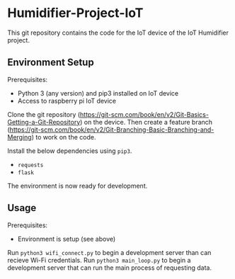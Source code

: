 # Humidifier-Project-IoT

This git repository contains the code for the IoT device of the IoT Humidifier project.

## Environment Setup
Prerequisites:
- Python 3 (any version) and pip3 installed on IoT device
- Access to raspberry pi IoT device

Clone the git repository (https://git-scm.com/book/en/v2/Git-Basics-Getting-a-Git-Repository) on the device. Then create a feature branch (https://git-scm.com/book/en/v2/Git-Branching-Basic-Branching-and-Merging) to work on the code.

Install the below dependencies using `pip3`.
- `requests`
- `flask`

The environment is now ready for development.

## Usage
Prerequisites:
- Environment is setup (see above)

Run `python3 wifi_connect.py` to begin a development server than can recieve Wi-Fi credentials. Run `python3 main_loop.py` to begin a development server that can run the main process of requesting data.
